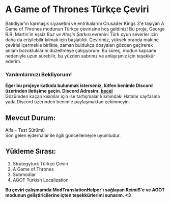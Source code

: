 # A Game of Thrones Türkçe Çeviri 

Batıdiyar'ın karmaşık siyasetini ve entrikalarını Crusader Kings 3'e taşıyan A Game of Thrones modunun Türkçe çevirisine hoş geldiniz! Bu proje, George R.R. Martin'in eşsiz _Buz ve Ateşin Şarkısı_ evrenini Türk oyun severler için daha da erişilebilir kılmak için başlatıldı. Çevirimiz, yüksek oranda makine çevirisi içermekle birlikte, zaman buldukça dosyaları gözden geçirerek anlam bozukluklarını düzeltmeye çalışıyorum. Bu süreç, modun kapsamı nedeniyle uzun sürebilir, bu yüzden sabrınız ve anlayışınız için teşekkür ederim.

### Yardımlarınızı Bekliyorum! 
**Eğer bu projeye katkıda bulunmak isterseniz, lütfen benimle Discord üzerinden iletişime geçin.
__Discord Adresim:__ [becel](https://discordapp.com/users/898443908042883082)**   
Gözümden kaçan kısımlar için ise tartışmalar kısmındaki Hatalar sayfasına yada Discord üzerinden benimle paylaşmaktan çekinmeyin. 

## Mevcut Durum: 
Alfa - Test Sürümü   
Son gelen ejderhalar ile ilgili güncellemeyle uyumludur. 

## Yükleme Sırası: 
1. Strategyturk Türkçe Çeviri 
2. A Game of Thrones 
3. Submodlar 
4. AGOT Turkish Localization 

**Bu çeviri çalışmamda ModTranslationHelper'ı sağlayan ReimiS'e ve AGOT modunun geliştiricilerine içten teşekkürlerimi sunarım. <3** 
